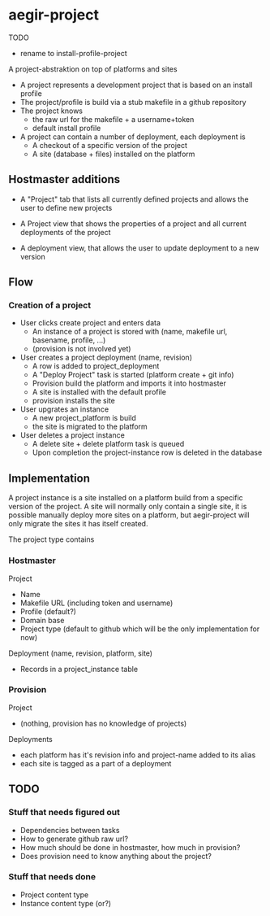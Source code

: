 aegir-project
=============
TODO
- rename to install-profile-project


A project-abstraktion on top of platforms and sites
* A project represents a development project that is based on an install profile
* The project/profile is build via a stub makefile in a github repository
* The project knows
  - the raw url for the makefile + a username+token
  - default install profile
* A project can contain a number of deployment, each deployment is
  - A checkout of a specific version of the project
  - A site (database + files) installed on the platform

Hostmaster additions
------------
* A "Project" tab that lists all currently defined projects and allows the user to
  define new projects

* A Project view that shows the properties of a project and all current deployments
  of the project

* A deployment view, that allows the user to update deployment to a new version

Flow
----
### Creation of a project
* User clicks create project and enters data
  - An instance of a project is stored with (name, makefile url, basename, profile, ...)
  - (provision is not involved yet)
* User creates a project deployment (name, revision)
  - A row is added to project_deployment
  - A "Deploy Project" task is started (platform create + git info)
  - Provision build the platform and imports it into hostmaster
  - A site is installed with the default profile
  - provision installs the site
* User upgrates an instance
  - A new project_platform is build
  - the site is migrated to the platform
* User deletes a project instance
  - A delete site + delete platform task is queued
  - Upon completion the project-instance row is deleted in the database



Implementation
--------------
A project instance is a site installed on a platform build from a specific version
of the project. A site will normally only contain a single site, it is possible
manually deploy more sites on a platform, but aegir-project will only migrate
the sites it has itself created.

The project type contains


### Hostmaster
Project
- Name
- Makefile URL (including token and username)
- Profile (default?)
- Domain base
- Project type (default to github which will be the only implementation for now)

Deployment (name, revision, platform, site)
- Records in a project_instance table


### Provision
Project
- (nothing, provision has no knowledge of projects)


Deployments
- each platform has it's revision info and project-name added to its alias
- each site is tagged as a part of a deployment

TODO
----

### Stuff that needs figured out
* Dependencies between tasks
* How to generate github raw url?
* How much should be done in hostmaster, how much in provision?
* Does provision need to know anything about the project?

### Stuff that needs done
* Project content type
* Instance content type (or?)

